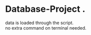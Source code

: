 # Database-Project . 
data is loaded through the script.  
no extra command on terminal needed.


 
